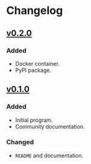 # Changelog

## [v0.2.0](https://github.com/Dog-Face-Development/Auto-Anouncements/releases/tag/v0.2.0)

### Added

- Docker container.
- PyPI package.

## [v0.1.0](https://github.com/Dog-Face-Development/Auto-Anouncements/releases/tag/v0.1.0)

### Added

- Initial program.
- Community documentation.

### Changed

- `README` and documentation.
